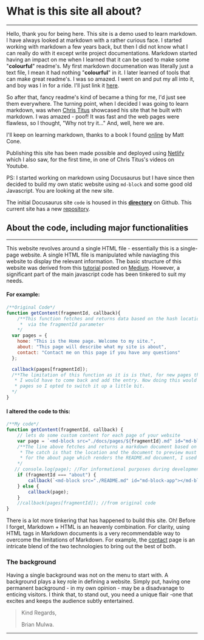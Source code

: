 # What is this site all about?

***
Hello, thank you for being here. This site is a demo used to learn markdown. I have always looked at markdown with a rather curious face. I started working with markdown a few years back, but then I did not know what I can really do with it except write project documentations. Markdown started having an impact on me when I learned that it can be used to make some "**colourful**" readme's. My first markdown documenation was literally just a text file, I mean it had nothing "**colourful**" in it. I later learned of tools that can make great readme's. I was so amazed. I went on and put my all into it, and boy was I in for a ride. I'll just link it [here](https://github.com/HorizonsMW/HorizonsMW.github.io/blob/main/README.md).

So after that, fancy readme's kind of became a thing for me, I'd just see them everywhere. The turning point, when I decided I was going to learn markdown, was when [Chris Titus](https://christitus.com/) showcased his site that he built with markdown. I was amazed - poof! It was fast and the web pages were flawless, so I thought, "Why not try it..." And, well, here we are.

I'll keep on learning markdown, thanks to a book I found [online](https://www.markdownguide.org/book) by Matt Cone. 

Publishing this site has been made possible and deployed using [Netlify](https://app.netlify.com/) which I also saw, for the first time, in one of Chris Titus's videos on Youtube.

PS: I started working on markdown using Docusaurus but I have since then decided to build my own static website using `md-block` and some good old Javascript. You are looking at the new site. 

The initial Docusaurus site `code` is housed in this **[directory](https://github.com/HorizonsMW/docusaurus-base/tree/main/my-website)** on Github. This current site has a new [repository](https://github.com/HorizonsMW/markdown-site.git).

## About the code, including major functionalities
***
This website revolves around a single HTML file - essentially this is a single-page website. A single HTML file is manipulated while naviagting this website to display the relevant information. The basic structure of this website was derived from this [tutorial](https://itnext.io/build-a-single-page-web-app-javascript-and-the-dom-90c99b08f8a9) posted on [Medium](https://medium.com/). However, a significant part of the main javascript code has been tinkered to suit my needs.
#### For example:
```js
/**Original Code*/
function getContent(fragmentId, callback){
    /**This function fetches and returns data based on the hash location, e.g, #home, which is passed to the fuction
     *  via the fragmentId parameter
    */
  var pages = {
    home: "This is the Home page. Welcome to my site.",
    about: "This page will describe what my site is about",
    contact: "Contact me on this page if you have any questions"
  };

  callback(pages[fragmentId]); 
  /**The limitation of this function as it is is that, for new pages that are not included in the pages object,
   * I would have to come back and add the entry. Now doing this would have been exhausting for the next couple of 
   * pages so I opted to switch it up a little bit.
  */
}
```
#### I altered the code to this: 
```js
/**My code*/
function getContent(fragmentId, callback) {
    // lets do some custom content for each page of your website
    var page = `<md-block src="./docs/pages/${fragmentId}.md" id="md-block-app"></md-block>`;
    /**The line above fetches and returns a markdown document based on the location provided by the fragmentId parameter.
     * The catch is that the location and the document to preview must have the same name. To counter this,
     * for the about page which renders the README.md document, I used an if fuction to redirect to the file - README.md.
    */
   // console.log(page); //For informational purposes during development
    if (fragmentId === "about") {
        callback(`<md-block src="./README.md" id="md-block-app"></md-block>`);
    } else {
        callback(page);
    }
    //callback(pages[fragmentId]); //from original code
}

```

There is a lot more tinkering that has happened to build this site. Oh! Before I forget, Markdown + HTML is an heavenly combination. For clarity, using HTML tags in Markdown documents is a very recommendable way to overcome the limitations of Markdown. For example, the [contact](#contact) page is an intricate blend of the two technologies to bring out the best of both. 

### The background
Having a single background was not on the menu to start with. A background plays a key role in defining a website. Simply put, having one permanent background - in my own opinion - may be a disadvanage to enticing visitors. I think that, to stand out, you need a unique flair -one that excites and keeps the audience subtly entertained.

>Kind Regards,
>
>Brian Mulwa.

***
